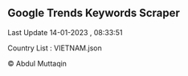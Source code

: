 

## Google Trends Keywords Scraper 
 
Last Update 14-01-2023 , 08:33:51

Country List :
VIETNAM.json



© Abdul Muttaqin 
